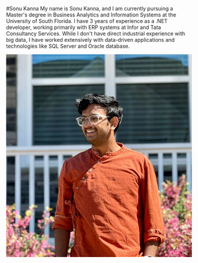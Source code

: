 #Sonu Kanna
My name is Sonu Kanna, and I am currently pursuing a Master's degree in Business Analytics and Information Systems at the University of South Florida. I have 3 years of experience as a .NET developer, working primarily with ERP systems at Infor and Tata Consultancy Services. While I don't have direct industrial experience with big data, I have worked extensively with data-driven applications and technologies like SQL Server and Oracle database.

![Image](sonu.jpeg)
